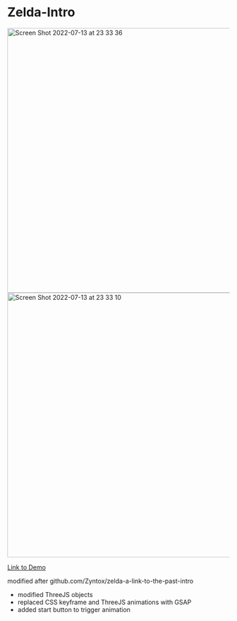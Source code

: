 # Zelda-Intro

<img width="600" alt="Screen Shot 2022-07-13 at 23 33 36" src="https://user-images.githubusercontent.com/72298350/178785241-b892fad0-76b6-4478-b280-736ef25dbda9.png">
<img width="600" alt="Screen Shot 2022-07-13 at 23 33 10" src="https://user-images.githubusercontent.com/72298350/178785252-312075b2-1174-43ca-96c1-3e7cc73981f2.png">

<a href="https://gisdirk.github.io/Zelda-Intro/">Link to Demo</a>

modified after github.com/Zyntox/zelda-a-link-to-the-past-intro

- modified ThreeJS objects
- replaced CSS keyframe and ThreeJS animations with GSAP 
- added start button to trigger animation
